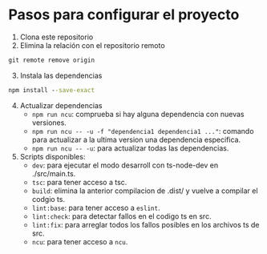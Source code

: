 # Pasos para configurar el proyecto

1. Clona este repositorio
2. Elimina la relación con el repositorio remoto
  ```cmd
  git remote remove origin
  ```
3. Instala las dependencias
  ```cmd
  npm install --save-exact
  ```
4. Actualizar dependencias
   - `npm run ncu`: comprueba si hay alguna dependencia con nuevas versiones.
   - `npm run ncu -- -u -f "dependencia1 dependencia1 ..."`: comando para actualizar a la ultima version una dependencia especifica.
   - `npm run ncu -- -u`: para actualizar todas las dependencias.
5. Scripts disponibles:
   - `dev`: para ejecutar el modo desarroll con ts-node-dev en ./src/main.ts.
   - `tsc`: para tener acceso a tsc.
   - `build`: elimina la anterior compilacion de .dist/ y vuelve a compilar el codgio ts.
   - `lint:base`: para tener acceso a `eslint`.
   - `lint:check`: para detectar fallos en el codigo ts en src.
   - `lint:fix`: para arreglar todos los fallos posibles en los archivos ts de src.
   - `ncu`: para tener acceso a `ncu`.
